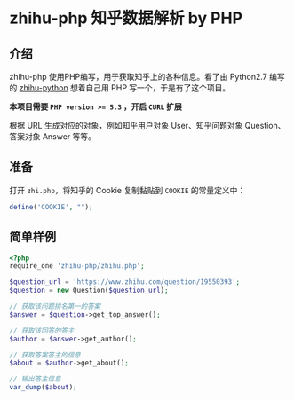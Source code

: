 # zhihu-php 知乎数据解析 by PHP

## 介绍
zhihu-php 使用PHP编写，用于获取知乎上的各种信息。看了由 Python2.7 编写的 [zhihu-python](https://github.com/egrcc/zhihu-python) 想着自己用 PHP 写一个，于是有了这个项目。

**本项目需要 `PHP version >= 5.3` ，开启 `CURL` 扩展**

根据 URL 生成对应的对象，例如知乎用户对象 User、知乎问题对象 Question、答案对象 Answer 等等。

## 准备
打开 `zhi.php`，将知乎的 Cookie 复制黏贴到 `COOKIE` 的常量定义中：
``` php
define('COOKIE', "");
```

## 简单样例
``` php
<?php
require_one 'zhihu-php/zhihu.php';

$question_url = 'https://www.zhihu.com/question/19550393';
$question = new Question($question_url);

// 获取该问题排名第一的答案
$answer = $question->get_top_answer();

// 获取该回答的答主
$author = $answer->get_author();

// 获取答案答主的信息
$about = $author->get_about();

// 输出答主信息
var_dump($about);
```
